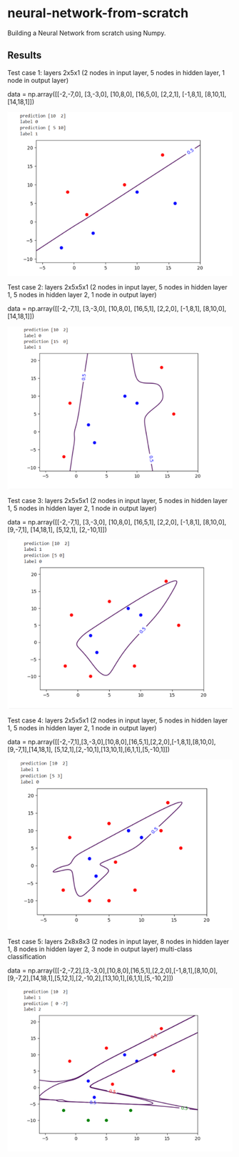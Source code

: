 # neural-network-from-scratch
Building a Neural Network from scratch using Numpy.

## Results

Test case 1: layers 2x5x1 (2 nodes in input layer, 5 nodes in hidden layer, 1 node in output layer)

data = np.array([[-2,-7,0], [3,-3,0], [10,8,0], [16,5,0], [2,2,1], [-1,8,1], [8,10,1], [14,18,1]])

![image](https://github.com/carab9/neural-network-from-scratch/blob/main/neural_network1.png?raw=true)

Test case 2: layers 2x5x5x1 (2 nodes in input layer, 5 nodes in hidden layer 1, 5 nodes in hidden layer 2, 1 node in output layer)

data = np.array([[-2,-7,1], [3,-3,0], [10,8,0], [16,5,1], [2,2,0], [-1,8,1], [8,10,0], [14,18,1]])

![image](https://github.com/carab9/neural-network-from-scratch/blob/main/neural_network2.png?raw=true)

Test case 3: layers 2x5x5x1 (2 nodes in input layer, 5 nodes in hidden layer 1, 5 nodes in hidden layer 2, 1 node in output layer)

data = np.array([[-2,-7,1], [3,-3,0], [10,8,0], [16,5,1], [2,2,0], [-1,8,1], [8,10,0], [9,-7,1], [14,18,1], [5,12,1], [2,-10,1]])

![image](https://github.com/carab9/neural-network-from-scratch/blob/main/neural_network3.png?raw=true)

Test case 4: layers 2x5x5x1 (2 nodes in input layer, 5 nodes in hidden layer 1, 5 nodes in hidden layer 2, 1 node in output layer)

data = np.array([[-2,-7,1],[3,-3,0],[10,8,0],[16,5,1],[2,2,0],[-1,8,1],[8,10,0], [9,-7,1],[14,18,1], [5,12,1],[2,-10,1],[13,10,1],[6,1,1],[5,-10,1]])

![image](https://github.com/carab9/neural-network-from-scratch/blob/main/neural_network4.png?raw=true)

Test case 5: layers 2x8x8x3 (2 nodes in input layer, 8 nodes in hidden layer 1, 8 nodes in hidden layer 2, 3 node in output layer) multi-class classification

data = np.array([[-2,-7,2],[3,-3,0],[10,8,0],[16,5,1],[2,2,0],[-1,8,1],[8,10,0],[9,-7,2],[14,18,1],[5,12,1],[2,-10,2],[13,10,1],[6,1,1],[5,-10,2]])

![image](https://github.com/carab9/neural-network-from-scratch/blob/main/neural_network5.png?raw=true)
